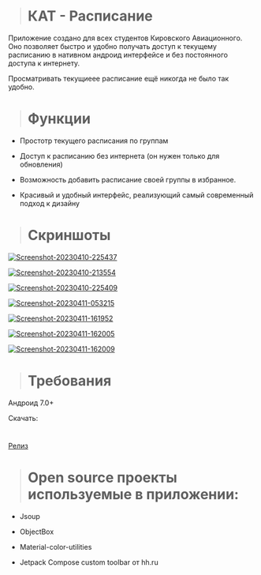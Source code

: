 > # КАТ - Расписание

>

Приложение создано для всех студентов Кировского Авиационного. Оно позволяет быстро и удобно получать доступ к текущему расписанию в нативном андроид интерфейсе и без постоянного доступа к интернету.

Просматривать текущиеее расписание ещё никогда не было так удобно.

> # Функции

* Простотр текущего расписания по группам

* Доступ к расписанию без интернета (он нужен только для обновления)

* Возможность добавить расписание своей группы в избранное.

* Красивый и удобный интерфейс, реализующий самый современный подход к дизайну

> # Скриншоты

<a href="https://ibb.co/ZKjLchm"><img src="https://i.ibb.co/WFhxBct/Screenshot-20230410-225437.png" alt="Screenshot-20230410-225437" border="0"></a>

<a href="https://ibb.co/HtmMFJP"><img src="https://i.ibb.co/GWg1xhM/Screenshot-20230410-213554.png" alt="Screenshot-20230410-213554" border="0"></a>

<a href="https://ibb.co/TLY5czp"><img src="https://i.ibb.co/hfLvsph/Screenshot-20230410-225409.png" alt="Screenshot-20230410-225409" border="0"></a>

<a href="https://ibb.co/TgZ39dj"><img src="https://i.ibb.co/QKZwytS/Screenshot-20230411-053215.png" alt="Screenshot-20230411-053215" border="0"></a>

<a href="https://ibb.co/DDNM5F3"><img src="https://i.ibb.co/wNTQMqD/Screenshot-20230411-161952.png" alt="Screenshot-20230411-161952" border="0"></a>

<a href="https://ibb.co/Y0zTz5W"><img src="https://i.ibb.co/sW0J0TP/Screenshot-20230411-162005.png" alt="Screenshot-20230411-162005" border="0"></a>

<a href="https://ibb.co/3kNtq3q"><img src="https://i.ibb.co/4JTBGqG/Screenshot-20230411-162009.png" alt="Screenshot-20230411-162009" border="0"></a>

> # Требования

Андроид 7.0+

Скачать:
> # 
[Релиз](https://github.com/B1ays/KAT-Timetable/releases/tag/1.1.0_build3)

> # Open source проекты используемые в приложении:

* Jsoup

* ObjectBox

* Material-color-utilities

* Jetpack Compose custom toolbar от hh.ru
